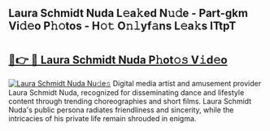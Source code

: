 ## Laura Schmidt Nuda L𝚎a𝚔ed N𝚞𝚍e - Part-gkm Vi𝚍𝚎o P𝚑𝚘tos - H𝚘𝚝 O𝚗𝚕yf𝚊ns L𝚎a𝚔s ITtpT

# <h2><a href="http://kf13rqw.oniu.top/?m=Laura+Schmidt+Nuda">🔗👉 🔴 Laura Schmidt Nuda P𝚑ot𝚘𝚜 V𝚒d𝚎o</a></h2>

[![Laura Schmidt Nuda Nu𝚍e𝚜](https://i.imgur.com/0qMVB7G.gif)](http://kf13rqw.oniu.top/?m=Laura+Schmidt+Nuda)
Digital media artist and amusement provider Laura Schmidt Nuda, recognized for disseminating dance and lifestyle content through trending choreographies and short films. Laura Schmidt Nuda's public persona radiates friendliness and sincerity, while the intricacies of his private life remain shrouded in enigma.  
